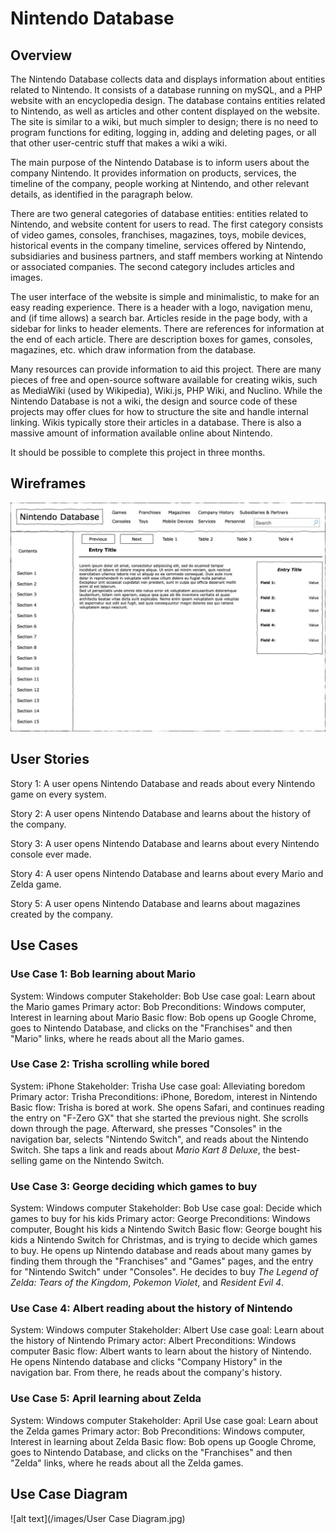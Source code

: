 # Nintendo Database

## Overview
The Nintendo Database collects data and displays information about entities related to Nintendo. It consists of a database running on mySQL, and a PHP website with an encyclopedia design. The database contains entities related to Nintendo, as well as articles and other content displayed on the website. The site is similar to a wiki, but much simpler to design; there is no need to program functions for editing, logging in, adding and deleting pages, or all that other user-centric stuff that makes a wiki a wiki.

The main purpose of the Nintendo Database is to inform users about the company Nintendo. It provides information on products, services, the timeline of the company, people working at Nintendo, and other relevant details, as identified in the paragraph below.

There are two general categories of database entities: entities related to Nintendo, and website content for users to read. The first category consists of video games, consoles, franchises, magazines, toys, mobile devices, historical events in the company timeline, services offered by Nintendo, subsidiaries and business partners, and staff members working at Nintendo or associated companies. The second category includes articles and images.


The user interface of the website is simple and minimalistic, to make for an easy reading experience. There is a header with a logo, navigation menu, and (if time allows) a search bar. Articles reside in the page body, with a sidebar for links to header elements. There are references for information at the end of each article. There are description boxes for games, consoles, magazines, etc. which draw information from the database.

 Many resources can provide information to aid this project. There are many pieces of free and open-source software available for creating wikis, such as MediaWiki (used by Wikipedia), Wiki.js, PHP Wiki, and Nuclino. While the Nintendo Database is not a wiki, the design and source code of these projects may offer clues for how to structure the site and handle internal linking. Wikis typically store their articles in a database. There is also a massive amount of information available online about Nintendo.
 
It should be possible to complete this project in three months.

## Wireframes

![alt text](/images/Wireframe.jpg)

## User Stories

Story 1: A user opens Nintendo Database and reads about every Nintendo game on every system.

Story 2: A user opens Nintendo Database and learns about the history of the company.

Story 3: A user opens Nintendo Database and learns about every Nintendo console ever made.

Story 4: A user opens Nintendo Database and learns about every Mario and Zelda game.

Story 5: A user opens Nintendo Database and learns about magazines created by the company.

## Use Cases

### Use Case 1: Bob learning about Mario
System: Windows computer
Stakeholder: Bob
Use case goal: Learn about the Mario games
Primary actor: Bob
Preconditions: Windows computer, Interest in learning about Mario
Basic flow: Bob opens up Google Chrome, goes to Nintendo Database, and clicks on the "Franchises" and then "Mario" links, where he reads about all the Mario games.

### Use Case 2: Trisha scrolling while bored
System: iPhone
Stakeholder: Trisha
Use case goal: Alleviating boredom
Primary actor: Trisha
Preconditions: iPhone, Boredom, interest in Nintendo
Basic flow: Trisha is bored at work. She opens Safari, and continues reading the entry on "F-Zero GX" that she started the previous night. She scrolls down through the page. Afterward, she presses "Consoles" in the navigation bar, selects "Nintendo Switch", and reads about the Nintendo Switch. She taps a link and reads about <i>Mario Kart 8 Deluxe</i>, the best-selling game on the Nintendo Switch.

### Use Case 3: George deciding which games to buy
System: Windows computer
Stakeholder: Bob
Use case goal: Decide which games to buy for his kids
Primary actor: George
Preconditions: Windows computer, Bought his kids a Nintendo Switch
Basic flow: George bought his kids a Nintendo Switch for Christmas, and is trying to decide which games to buy. He opens up Nintendo database and reads about many games by finding them through the "Franchises" and "Games" pages, and the entry for "Nintendo Switch" under "Consoles". He decides to buy <i>The Legend of Zelda: Tears of the Kingdom</i>, <i>Pokemon Violet</i>, and <i>Resident Evil 4</i>.

### Use Case 4: Albert reading about the history of Nintendo
System: Windows computer
Stakeholder: Albert
Use case goal: Learn about the history of Nintendo
Primary actor: Albert
Preconditions: Windows computer
Basic flow: Albert wants to learn about the history of Nintendo. He opens Nintendo database and clicks "Company History" in the navigation bar. From there, he reads about the company's history.

### Use Case 5: April learning about Zelda
System: Windows computer
Stakeholder: April
Use case goal: Learn about the Zelda games
Primary actor: Bob
Preconditions: Windows computer, Interest in learning about Zelda
Basic flow: Bob opens up Google Chrome, goes to Nintendo Database, and clicks on the "Franchises" and then "Zelda" links, where he reads about all the Zelda games.

## Use Case Diagram

![alt text](/images/User Case Diagram.jpg)

